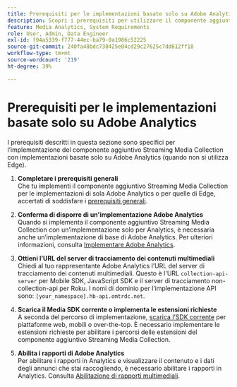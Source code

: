 ```yaml
---
title: Prerequisiti per le implementazioni basate solo su Adobe Analytics
description: Scopri i prerequisiti per utilizzare il componente aggiuntivo Streaming Media Collection con implementazioni basate solo su Adobe Analytics
feature: Media Analytics, System Requirements
role: User, Admin, Data Engineer
exl-id: f94a5339-f777-44ec-ba79-0a1986c52225
source-git-commit: 240fa48bdc738425e04cd29c27625c7dd612ff18
workflow-type: tm+mt
source-wordcount: '219'
ht-degree: 39%

---
```


# Prerequisiti per le implementazioni basate solo su Adobe Analytics

I prerequisiti descritti in questa sezione sono specifici per l’implementazione del componente aggiuntivo Streaming Media Collection con implementazioni basate solo su Adobe Analytics (quando non si utilizza Edge).

1. **Completare i prerequisiti generali**<br>
Che tu implementi il componente aggiuntivo Streaming Media Collection per le implementazioni di sola Adobe Analytics o per quelle di Edge, accertati di soddisfare i [prerequisiti generali](/help/getting-started/prereqs.md).

1. **Conferma di disporre di un&#39;implementazione Adobe Analytics**<br>
Quando si implementa il componente aggiuntivo Streaming Media Collection con un’implementazione solo per Analytics, è necessaria anche un’implementazione di base di Adobe Analytics. Per ulteriori informazioni, consulta [Implementare Adobe Analytics](https://experienceleague.adobe.com/docs/analytics/implementation/home.html?lang=it).

1. **Ottieni l’URL del server di tracciamento dei contenuti multimediali**<br>
Chiedi al tuo rappresentante Adobe Analytics l’URL del server di tracciamento dei contenuti multimediali. Questo è l&#39;URL `collection-api-server` per Mobile SDK, JavaScript SDK e il server di tracciamento non-collection-api per Roku. I nomi di dominio per l’implementazione API sono: `[your_namespace].hb-api.omtrdc.net`.

1. **Scarica il Media SDK corrente o implementa le estensioni richieste**<br>
A seconda del percorso di implementazione, [scarica l’SDK corrente](/help/getting-started/download-sdks.md) per piattaforme web, mobili o over-the-top. È necessario implementare le estensioni richieste per abilitare i percorsi delle estensioni del componente aggiuntivo Streaming Media Collection.

1. **Abilita i rapporti di Adobe Analytics**<br>
Per abilitare i rapporti in Analytics e visualizzare il contenuto e i dati degli annunci che stai raccogliendo, è necessario abilitare i rapporti in Analytics. Consulta [Abilitazione di rapporti multimediali](/help/reporting/media-reports-enable.md).
